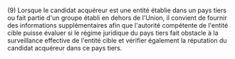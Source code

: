 (9) Lorsque le candidat acquéreur est une entité établie dans un pays tiers ou fait partie d'un groupe établi en dehors de l'Union, il convient de fournir des informations supplémentaires afin que l'autorité compétente de l'entité cible puisse évaluer si le régime juridique du pays tiers fait obstacle à la surveillance effective de l'entité cible et vérifier également la réputation du candidat acquéreur dans ce pays tiers.